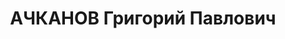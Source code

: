 ---
title: АЧКАНОВ Григорий Павлович
description: 'Род. в 1887, г. Одесса, русский, член ВКП(б) в 1904-1937. Проживал:
  г. Ленинград, наб. Красного Флота, д. 20, кв. 23. Директор Регистра СССР

  Арестован 20.03.1937. Обв. по ст. 58-7-8, 114. Приговор: выездная сессия ВК ВС СССР
  в г. Ленинград, 03.12.1937 – ВМН. Расстрелян 03.12.1937'
---